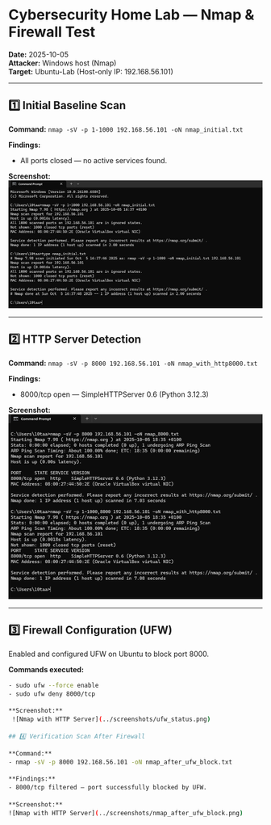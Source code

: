 # Cybersecurity Home Lab — Nmap & Firewall Test

**Date:** 2025-10-05  
**Attacker:** Windows host (Nmap)  
**Target:** Ubuntu-Lab (Host-only IP: 192.168.56.101)

---

## 1️⃣ Initial Baseline Scan
**Command:**
`nmap -sV -p 1-1000 192.168.56.101 -oN nmap_initial.txt`

**Findings:**
- All ports closed — no active services found.

**Screenshot:**  
![Initial Nmap Scan](../screenshots/nmap_initial.png)

---

## 2️⃣ HTTP Server Detection
**Command:**
`nmap -sV -p 8000 192.168.56.101 -oN nmap_with_http8000.txt`

**Findings:**
- 8000/tcp open — SimpleHTTPServer 0.6 (Python 3.12.3)

**Screenshot:**  
![Nmap with HTTP Server](../screenshots/nmap_with_http8000.png)

---

## 3️⃣ Firewall Configuration (UFW)
Enabled and configured UFW on Ubuntu to block port 8000.

**Commands executed:**
```bash
- sudo ufw --force enable
- sudo ufw deny 8000/tcp

**Screenshot:**
 ![Nmap with HTTP Server](../screenshots/ufw_status.png)

## 4️⃣ Verification Scan After Firewall

**Command:**
- nmap -sV -p 8000 192.168.56.101 -oN nmap_after_ufw_block.txt

**Findings:**
- 8000/tcp filtered — port successfully blocked by UFW.

**Screenshot:** 
![Nmap with HTTP Server](../screenshots/nmap_after_ufw_block.png)
